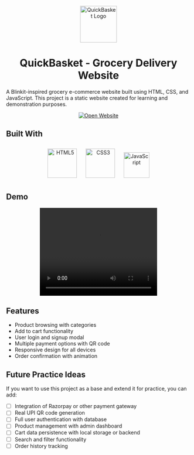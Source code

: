 <p align="center">
  <img src="https://cdn-icons-png.flaticon.com/512/3081/3081559.png" alt="QuickBasket Logo" width="100">
</p>

<h1 align="center">QuickBasket - Grocery Delivery Website</h1>

A Blinkit-inspired grocery e-commerce website built using HTML, CSS, and JavaScript. This project is a static website created for learning and demonstration purposes.

<p align="center">
  <a href="https://qwickbasket.vercel.app">
    <img src="https://vercel.com/button" alt="Open Website">
  </a>
</p>

## Built With

<p align="center">
  <img src="https://cdn.jsdelivr.net/gh/devicons/devicon@latest/icons/html5/html5-original-wordmark.svg" alt="HTML5" width="80" style="margin: 10px;">
  <img src="https://cdn.jsdelivr.net/gh/devicons/devicon@latest/icons/css3/css3-original-wordmark.svg" alt="CSS3" width="80" style="margin: 10px;">
  <img src="https://cdn.jsdelivr.net/gh/devicons/devicon@latest/icons/javascript/javascript-original.svg" alt="JavaScript" width="70" style="margin: 10px;">
</p>

## Demo

<p align="center">
  <video src="https://github.com/user-attachments/assets/0a56f300-b6ab-4242-8786-b0c8c9704d35" width="320" height="240" controls></video>
</p>

## Features

- Product browsing with categories  
- Add to cart functionality  
- User login and signup modal  
- Multiple payment options with QR code  
- Responsive design for all devices  
- Order confirmation with animation  

## Future Practice Ideas

If you want to use this project as a base and extend it for practice, you can add:  

- [ ] Integration of Razorpay or other payment gateway  
- [ ] Real UPI QR code generation  
- [ ] Full user authentication with database  
- [ ] Product management with admin dashboard  
- [ ] Cart data persistence with local storage or backend  
- [ ] Search and filter functionality  
- [ ] Order history tracking  
